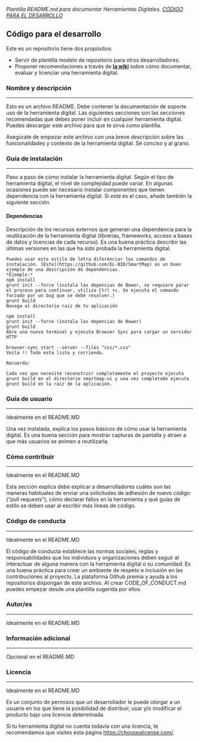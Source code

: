 *Plantilla README.md para documentar Herramientas Digitales. [CÓDIGO PARA EL DESARROLLO](http://www.code.iadb.org)*


## Código para el desarrollo 

Este es un repositorio tiene dos propósitos: 
* Servir de plantilla modelo de repositorio para otros desarrolladores.
* Proponer recomendaciones a través de [**la wiki**](https://github.com/EL-BID/Codigo-para-el-desarrollo/wiki) sobre cómo documentar, evaluar y licenciar una herramienta digital. 

### Nombre y descripción
---
Esto es un archivo README. Debe contener la documentación de soporte uso de la herramienta digital. Las siguientes secciones son las secciones recomendadas que debes poner incluir en cualquier herramienta digital. Puedes descargar este archivo para que te sirva como plantilla.

Asegúrate de empezar este archivo con una breve descripción sobre las funcionalidades y contexto de la herramienta digital. Sé conciso y al grano.
 	
### Guía de instalación
---
Paso a paso de cómo instalar la herramienta digital. Según el tipo de herramienta digital, el nivel de complejidad puede variar. En algunas ocasiones puede ser necesario instalar componentes que tienen dependencia con la herramienta digital. Si este es el caso, añade también la siguiente sección.

#### Dependencias
Descripción de los recursos externos que generan una dependencia para la reutilización de la herramienta digital (librerías, frameworks, acceso a bases de datos y licencias de cada recurso). Es una buena práctica describir las últimas versiones en las que ha sido probada la herramienta digital. 

    Puedes usar este estilo de letra diferenciar los comandos de instalación. [Este](https://github.com/EL-BID/SmartMap) es un buen ejemplo de una descripción de dependencias.
    *Ejemplo:*
    npm install
    grunt init --force (instala las depencias de Bower, se requiere parar el proceso para continuar, utiliza Ctrl +c. Se ejecuta el comando forzado por un bug que se debe resolver.)
    grunt build
    Navega al directorio raiz de tu aplicación

    npm install
    grunt init --force (instala las depencias de Bower)
    grunt build
    Abre una nueva terminal y ejecuta Browser Sync para cargar un servidor HTTP

    browser-sync start --server --files "css/*.css"
    Voila !! Todo esta listo y corriendo.

    Recuerda:

    Cada vez que necesite reconstruir completamente el proyecto ejecuta grunt build en el directorio smartmap-ui y una vez completado ejecuta grunt build en la raíz de la aplicación.

### Guía de usuario
---
Idealmente en el README.MD


Una vez instalada, explica los pasos básicos de cómo usar la herramienta digital. Es una buena sección para mostrar capturas de pantalla y atraer a que más usuarios se animen a reutilizarla.



### Cómo contribuir
---
Idealmente en el README.MD


Esta sección explica debe explicar a desarrolladores cuáles son las maneras habituales de enviar una solicitudes de adhesión de nuevo código (“pull requests”), cómo declarar fallos en la herramienta y qué guías de estilo se deben usar al escribir más líneas de código.

### Código de conducta 
---
Idealmente en el README.MD


El código de conducta establece las normas sociales, reglas y responsabilidades que los individuos y organizaciones deben seguir al interactuar de alguna manera con la herramienta digital o su comunidad. Es una buena práctica para crear un ambiente de respeto e inclusión en las contribuciones al proyecto. La plataforma Github premia y ayuda a los repositorios dispongan de este archivo. Al crear CODE_OF_CONDUCT.md puedes empezar desde una plantilla sugerida por ellos. 

### Autor/es
---
Idealmente en el README.MD


### Información adicional
---
Opcional en el README.MD

### Licencia 
---
Idealmente en el README.MD

Es un conjunto de permisos que un desarrollador le puede otorgar a un usuario en los que tiene la posibilidad de distribuir, usar y/o modificar el producto bajo una licencia determinada.

Si tu herramienta digital no cuenta todavía con una licencia, te recomendamos que visites esta página https://choosealicense.com/.
